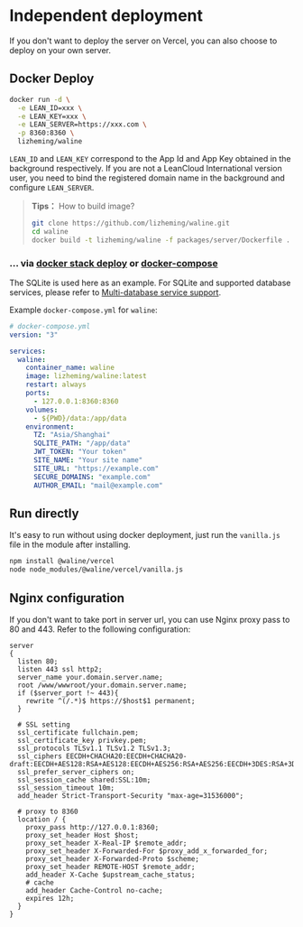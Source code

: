 # Independent deployment

If you don't want to deploy the server on Vercel, you can also choose to deploy on your own server.

## Docker Deploy

```bash
docker run -d \
  -e LEAN_ID=xxx \
  -e LEAN_KEY=xxx \
  -e LEAN_SERVER=https://xxx.com \
  -p 8360:8360 \
  lizheming/waline
```

`LEAN_ID` and `LEAN_KEY` correspond to the App Id and App Key obtained in the background respectively. If you are not a LeanCloud International version user, you need to bind the registered domain name in the background and configure `LEAN_SERVER`.

> **Tips：** How to build image?
> 
> ```bash
> git clone https://github.com/lizheming/waline.git
> cd waline
> docker build -t lizheming/waline -f packages/server/Dockerfile .
> ```

### ... via [docker stack deploy](https://docs.docker.com/engine/reference/commandline/stack_deploy/) or [docker-compose](https://github.com/docker/compose)

The SQLite is used here as an example. For SQLite and supported database services, please refer to [Multi-database service support](https://waline.js.org/en/server/databases.html#sqlite).

Example `docker-compose.yml` for `waline`:

```yaml
# docker-compose.yml
version: "3"

services:
  waline:
    container_name: waline
    image: lizheming/waline:latest
    restart: always
    ports:
      - 127.0.0.1:8360:8360
    volumes:
      - ${PWD}/data:/app/data
    environment:
      TZ: "Asia/Shanghai"
      SQLITE_PATH: "/app/data"
      JWT_TOKEN: "Your token"
      SITE_NAME: "Your site name"
      SITE_URL: "https://example.com"
      SECURE_DOMAINS: "example.com"
      AUTHOR_EMAIL: "mail@example.com"
```

## Run directly

It's easy to run without using docker deployment, just run the `vanilla.js` file in the module after installing.

```bash
npm install @waline/vercel
node node_modules/@waline/vercel/vanilla.js
```

## Nginx configuration

If you don't want to take port in server url, you can use Nginx proxy pass to 80 and 443. Refer to the following configuration:

```
server
{
  listen 80;
  listen 443 ssl http2;
  server_name your.domain.server.name;
  root /www/wwwroot/your.domain.server.name;
  if ($server_port !~ 443){
    rewrite ^(/.*)$ https://$host$1 permanent;
  }

  # SSL setting
  ssl_certificate fullchain.pem;
  ssl_certificate_key privkey.pem;
  ssl_protocols TLSv1.1 TLSv1.2 TLSv1.3;
  ssl_ciphers EECDH+CHACHA20:EECDH+CHACHA20-draft:EECDH+AES128:RSA+AES128:EECDH+AES256:RSA+AES256:EECDH+3DES:RSA+3DES:!MD5;
  ssl_prefer_server_ciphers on;
  ssl_session_cache shared:SSL:10m;
  ssl_session_timeout 10m;
  add_header Strict-Transport-Security "max-age=31536000";

  # proxy to 8360
  location / {
    proxy_pass http://127.0.0.1:8360;
    proxy_set_header Host $host;
    proxy_set_header X-Real-IP $remote_addr;
    proxy_set_header X-Forwarded-For $proxy_add_x_forwarded_for;
    proxy_set_header X-Forwarded-Proto $scheme;
    proxy_set_header REMOTE-HOST $remote_addr;
    add_header X-Cache $upstream_cache_status;
    # cache
    add_header Cache-Control no-cache;
    expires 12h;
  }
}
```
